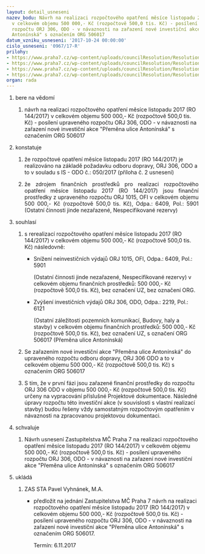 ```yaml
---
layout: detail_usneseni
nazev_bodu: Návrh na realizaci rozpočtového opatření měsíce listopadu 2017 (RO 144/2017)
  v celkovém objemu 500 000,- Kč (rozpočtově 500,0 tis. Kč) - posílení upraveného
  rozpočtu ORJ 306, ODO - v návaznosti na zařazení nové investiční akce "Přeměna ulice
  Antonínská" s označením ORG 506017
datum_vzniku_usneseni: '2017-10-24 00:00:00'
cislo_usneseni: '0967/17-R'
prilohy:
- https://www.praha7.cz/wp-content/uploads/councilResolution/Resolutions/29537/export/Duvodovazprava~260880.docx
- https://www.praha7.cz/wp-content/uploads/councilResolution/Resolutions/29537/export/IS_ODO_50_2017_Pozadaveknarozpoctoveopatreni~260879.doc
- https://www.praha7.cz/wp-content/uploads/councilResolution/Resolutions/29537/export/NavrhusneseniZMC_upraveno_500000_Kc~260878.pdf
- https://www.praha7.cz/wp-content/uploads/councilResolution/Resolutions/29537/export/export~295003.pdf
organ: rada
---
```

<ol class="urzList_view" id="urzList">
<li id="" class="urzClass1"><span name="1">bere na vědomí</span> 
<ol class="urzOlClass">
<li id="" class="urzClass2" style="TEXT-ALIGN: left"><span><p>návrh na realizaci rozpočtového opatření měsíce listopadu 2017 (RO 144/2017) v celkovém objemu 500 000,- Kč (rozpočtově 500,0 tis. Kč) - posílení upraveného rozpočtu ORJ 306, ODO - v návaznosti na zařazení nové investiční akce "Přeměna ulice Antonínská" s označením ORG 506017</p></span></li></ol></li>
<li id="" class="urzClass1"><span name="6">konstatuje</span> 
<ol id="" class="urzOlClass">
<li id="" class="urzClass2" style="TEXT-ALIGN: left"><span><p>že rozpočtové opatření měsíce listopadu 2017 (RO 144/2017)&nbsp;je realizováno na základě požadavku odboru dopravy, ORJ 306, ODO a to v souladu s IS - ODO č.: 050/2017 (příloha č. 2 usnesení)</p></span></li>
<li id="" class="urzClass2" style="TEXT-ALIGN: justify"><span><p style="TEXT-ALIGN: justify" data-mce-style="text-align: justify;">že zdrojem finančních prostředků pro realizaci rozpočtového opatření měsíce listopadu 2017 (RO 144/2017) jsou finanční prostředky z upraveného rozpočtu ORJ 1015, OFI v celkovém objemu 500 000,- Kč (rozpočtově 500,0 tis. Kč), Odpa.: 6409, Pol.: 5901 (Ostatní činnosti jinde nezařazené, Nespecifikované rezervy)<br></p></span></li>
</ol></li>
<li id="" class="urzClass1"><span name="26">souhlasí</span> 
<ol id="" class="urzOlClass">
<li id="" class="urzClass2" style="TEXT-ALIGN: left"><span><p>s rerealizací rozpočtového opatření&nbsp;měsíce listopadu 2017 (RO 144/2017) v celkovém objemu 500 000,- Kč (rozpočtově 500,0 tis. Kč) následovně:</p></span>
<ul id="" class="urzUlClass">

<li id="" class="urzClass3" style="TEXT-ALIGN: left"><span><p>Snížení neinvestičních výdajů ORJ 1015, OFI, Odpa.: 6409, Pol.: 5901<br></p><p>(Ostatní činnosti jinde nezařazené, Nespecifikované rezervy) v celkovém objemu finančních prostředků: 500 000,- Kč (rozpočtově 500,0 tis. Kč), bez označení UZ, bez označení ORG.<br></p></span></li><li style="text-align: left;" id="" class="urzClass3"><span><p>Zvýšení investičních výdajů ORJ 306, ODO, Odpa.: 2219, Pol.: 6121</p><p>(Ostatní záležitosti pozemních komunikací, Budovy, haly a stavby) v celkovém objemu finančních prostředků: 500 000,- Kč (rozpočtově 500,0 tis. Kč), bez označení UZ, s označení ORG 506017 (Přeměna ulice Antonínská)</p></span></li></ul></li><li style="text-align: left;" id="" class="urzClass2"><span><p>Se zařazením nové investiční akce "Přeměna ulice Antonínská" do upraveného rozpočtu odboru dopravy, ORJ 306 ODO a to v celkovém objemu 500 000,- Kč (rozpočtově 500,0 tis. Kč) s označením ORG 506017</p></span></li><li style="text-align: left;" id="" class="urzClass2"><span><p>S tím, že v první fázi jsou zařazené finanční prostředky do rozpočtu ORJ 306 ODO v objemu 500 000,- Kč (rozpočtově 500,0 tis. Kč) určeny na vypracování příslušné Projektové dokumentace. Následné úpravy rozpočtu této investiční akce (v souvislosti s vlastní realizací stavby) budou řešeny vždy samostatným rozpočtovým opatřením v návaznosti na zpracovanou projektovou dokumentaci.</p></span></li>
</ol></li>
<li id="" class="urzClass1"><span name="24">schvaluje</span><ol class="urzOlClass decimal "><li style="text-align: left;" id="" class="urzClass2"><span><p>Návrh usnesení Zastupitelstva MČ Praha 7 na realizaci rozpočtového opatření měsíce listopadu 2017 (RO 144/2017) v celkovém objemu 500 000,- Kč (rozpočtově 500,0 tis. Kč) - posílení upraveného rozpočtu ORJ 306, ODO - v návaznosti na zařazení nové investiční akce "Přeměna ulice Antonínská" s označením ORG 506017</p></span></li></ol></li><li class="urzClass1" id="urzUkoly"><span name="1">ukládá</span><ol class="urzOlClass"><li class="urzClass2"><span><p>ZAS STA Pavel Vyhnánek, M.A.</p></span><ul class="urzUlClass"><li class="urzClass3"><span><p>předložit na jednání Zastupitelstva MČ Praha 7 návrh na realizaci rozpočtového opatření měsíce listopadu 2017 (RO 144/2017) v celkovém objemu 500 000,- Kč (rozpočtově 500,0 tis. Kč) - posílení upraveného rozpočtu ORJ 306, ODO - v návaznosti na zařazení nové investiční akce "Přeměna ulice Antonínská" s označením ORG 506017.</p></span><span class="urzUkolTermin">  Termín:&nbsp;6.11.2017</span></li></ul></li></ol></li></ol>